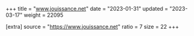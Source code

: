 +++
title = "www.jouissance.net"
date = "2023-01-31"
updated = "2023-03-17"
weight = 22095

[extra]
source = "https://www.jouissance.net"
ratio = 7
size = 22
+++
